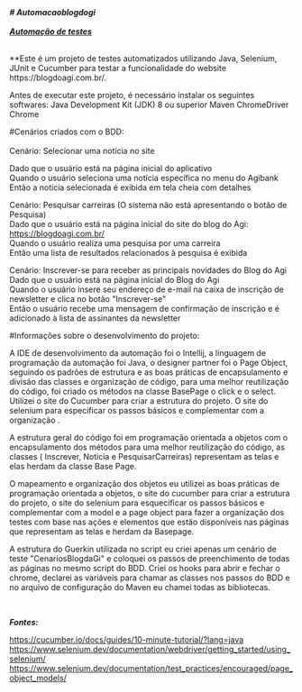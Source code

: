 
<html> 
<head>
<b><i># Automacaoblogdogi<br> </b> </i>  <br> 
<i><b><u>Automação de testes</u></b></i>
</head> <br>
<body> 
  <br>
<p>
**Este é um projeto de testes automatizados utilizando Java, Selenium, JUnit e Cucumber para testar a funcionalidade do  website https://blogdoagi.com.br/.

Antes de executar este projeto, é necessário instalar os seguintes softwares:
Java Development Kit (JDK) 8 ou superior
Maven
ChromeDriver
Chrome

#Cenários criados com o BDD:  <br> 
<br>
Cenário: Selecionar uma notícia no site  <br> 

Dado que o usuário está na página inicial do aplicativo  <br> 
Quando o usuário seleciona uma notícia específica no menu do Agibank <br> 
Então a notícia selecionada é exibida em tela cheia com detalhes <br> 

Cenário: Pesquisar carreiras (O sistema não está apresentando o botão de Pesquisa) <br> 
Dado que o usuário está na página inicial do site do blog do Agi: https://blogdoagi.com.br/ <br> 
Quando o usuário realiza uma pesquisa por uma carreira  <br> 
Então uma lista de resultados relacionados à pesquisa é exibida <br> 


Cenário: Inscrever-se para receber as principais novidades do Blog do Agi <br> 
Dado que o usuário está na página inicial do Blog do Agi <br> 
Quando o usuário insere seu endereço de e-mail na caixa de inscrição de newsletter e clica no botão "Inscrever-se" <br> 
Então o usuário recebe uma mensagem de confirmação de inscrição e é adicionado à lista de assinantes da newsletter <br> 

#Informações sobre o desenvolvimento do projeto: <br> 

 A IDE de desenvolvimento da automação foi o Intellij, a linguagem de programação da automação foi Java, o designer partner foi
o Page Object, seguindo os padrões de estrutura e as boas práticas de encapsulamento e divisão das classes e organização de código,
para uma melhor reutilização do código, foi criado os  métodos na classe BasePage o click e o select. Utilizei o site do Cucumber para criar a estrutura do projeto. O site do selenium para especificar os passos básicos e complementar com a organização .</p>
A estrutura geral do código foi em programação orientada a objetos com o encapsulamento dos métodos para uma melhor reutilização do código, as classes (  Inscrever, Noticia e PesquisarCarreiras) representam as telas e elas herdam da classe Base Page.
<p> O mapeamento e organização dos objetos eu utilizei as boas práticas de programação orientada a objetos, o site do cucumber para criar a estrutura do projeto, o site do selenium para esquecificar os passos básicos e complementar com a model e a page object para fazer a organização dos testes com base nas ações e elementos que estão disponíveis nas páginas que representam as telas e herdam da Basepage.</p>
<p> A estrutura do Guerkin utilizada no script eu criei apenas um cenário de teste "CenariosBlogdaGi" e coloquei os passos de preenchimento de todas as páginas no mesmo script do BDD. Criei os hooks para abrir e fechar o chrome, declarei as variáveis para chamar as classes nos passos do BDD e no arquivo de configuração do Maven eu chamei todas as bibliotecas.</p> <br>
</body>


<b><i>Fontes:</b></i>

https://cucumber.io/docs/guides/10-minute-tutorial/?lang=java <br>
https://www.selenium.dev/documentation/webdriver/getting_started/using_selenium/
https://www.selenium.dev/documentation/test_practices/encouraged/page_object_models/
</html>
